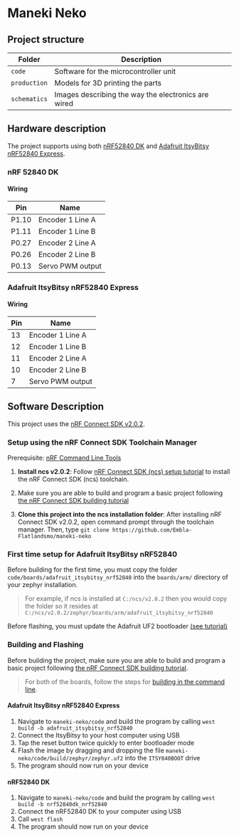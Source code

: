 # Maneki Neko

## Project structure
| Folder | Description |
| --- | --- |
| `code` | Software for the microcontroller unit |
| `production` | Models for 3D printing the parts |
| `schematics` | Images describing the way the electronics are wired |

## Hardware description
The project supports using both [nRF52840 DK](https://www.nordicsemi.com/Products/Development-hardware/nrf52840-dk) and [Adafruit ItsyBitsy nRF52840 Express](https://learn.adafruit.com/adafruit-itsybitsy-nrf52840-express).

### nRF 52840 DK
#### Wiring
| Pin | Name |
| --- | --- |
| P1.10 | Encoder 1 Line A |
| P1.11 | Encoder 1 Line B |
| P0.27 | Encoder 2 Line A |
| P0.26 | Encoder 2 Line B |
| P0.13 | Servo PWM output | 


### Adafruit ItsyBitsy nRF52840 Express
#### Wiring
| Pin | Name |
| --- | --- |
| 13 | Encoder 1 Line A |
| 12 | Encoder 1 Line B |
| 11 | Encoder 2 Line A |
| 10 | Encoder 2 Line B |
| 7 | Servo PWM output | 

## Software Description
This project uses the [nRF Connect SDK v2.0.2](https://developer.nordicsemi.com/nRF_Connect_SDK/doc/2.0.2/nrf/index.html).
### Setup using the nRF Connect SDK Toolchain Manager
Prerequisite: [nRF Command Line Tools](https://www.nordicsemi.com/Products/Development-tools/nRF-Command-Line-Tools/Download?lang=en#infotabs)
1. **Install ncs v2.0.2**: Follow [nRF Connect SDK (ncs) setup tutorial](https://developer.nordicsemi.com/nRF_Connect_SDK/doc/2.0.2/nrf/gs_assistant.html) to install the nRF Connect SDK (ncs) toolchain.
2. Make sure you are able to build and program a basic project following [the nRF Connect SDK building tutorial](https://developer.nordicsemi.com/nRF_Connect_SDK/doc/latest/nrf/gs_programming.html)

3. **Clone this project into the ncs installation folder**: After installing nRF Connect SDK v2.0.2, open command prompt through the toolchain manager. Then, type `git clone https://github.com/Embla-Flatlandsmo/maneki-neko`

### First time setup for Adafruit ItsyBitsy nRF52840
Before building for the first time, you must copy the folder `code/boards/adafruit_itsybitsy_nrf52840` into the `boards/arm/` directory of your zephyr installation. 

> For example, if ncs is installed at `C:/ncs/v2.0.2` then you would copy the folder so it resides at `C:/ncs/v2.0.2/zephyr/boards/arm/adafruit_itsybitsy_nrf52840`

Before flashing, you must update the Adafruit UF2 bootloader [(see tutorial)](https://learn.adafruit.com/introducing-the-adafruit-nrf52840-feather/update-bootloader)

### Building and Flashing
Before building the project, make sure you are able to build and program a basic project following [the nRF Connect SDK building tutorial](https://developer.nordicsemi.com/nRF_Connect_SDK/doc/latest/nrf/gs_programming.html).


> For both of the boards, follow the steps for [building in the command line](https://developer.nordicsemi.com/nRF_Connect_SDK/doc/2.0.2/nrf/gs_programming.html#gs-programming-cmd).


#### Adafruit ItsyBitsy nRF52840 Express
1. Navigate to `maneki-neko/code` and build the program by calling `west build -b adafruit_itsybitsy_nrf52840`
2. Connect the ItsyBitsy to your host computer using USB
3. Tap the reset button twice quickly to enter bootloader mode
4. Flash the image by dragging and dropping the file `maneki-neko/code/build/zephyr/zephyr.uf2` into the `ITSY840BOOT` drive
5. The program should now run on your device

#### nRF52840 DK
1. Navigate to `maneki-neko/code` and build the program by calling `west build -b nrf52840dk_nrf52840`
2. Connect the nRF52840 DK to your computer using USB
3. Call `west flash`
4. The program should now run on your device